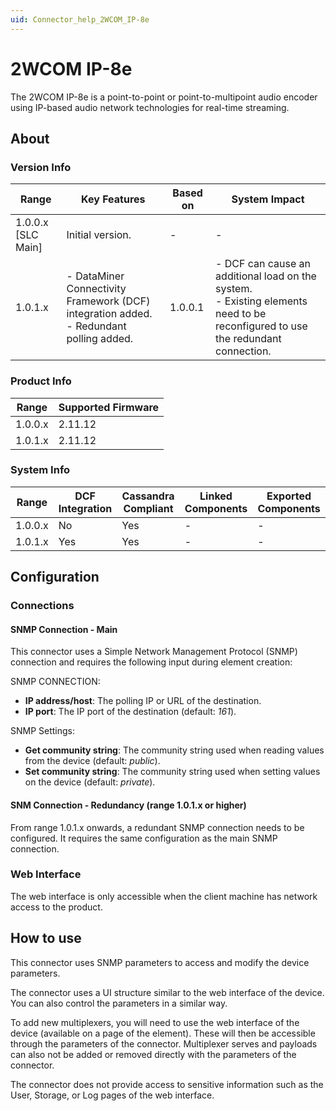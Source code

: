 ```yaml
---
uid: Connector_help_2WCOM_IP-8e
---
```


# 2WCOM IP-8e

The 2WCOM IP-8e is a point-to-point or point-to-multipoint audio encoder using IP-based audio network technologies for real-time streaming.

## About

### Version Info

| Range | Key Features | Based on | System Impact |
|--|--|--|--|
| 1.0.0.x [SLC Main] | Initial version. | - | - |
| 1.0.1.x | - DataMiner Connectivity Framework (DCF) integration added. <br>- Redundant polling added. | 1.0.0.1 | - DCF can cause an additional load on the system. <br>- Existing elements need to be reconfigured to use the redundant connection. |

### Product Info

| Range     | Supported Firmware     |
|-----------|------------------------|
| 1.0.0.x   | 2.11.12                |
| 1.0.1.x   | 2.11.12                |

### System Info

| Range     | DCF Integration     | Cassandra Compliant     | Linked Components     | Exported Components     |
|-----------|---------------------|-------------------------|-----------------------|-------------------------|
| 1.0.0.x   | No                  | Yes                     | -                     | -                       |
| 1.0.1.x   | Yes                 | Yes                     | -                     | -                       |

## Configuration

### Connections

#### SNMP Connection - Main

This connector uses a Simple Network Management Protocol (SNMP) connection and requires the following input during element creation:

SNMP CONNECTION:

- **IP address/host**: The polling IP or URL of the destination.
- **IP port**: The IP port of the destination (default: *161*).

SNMP Settings:

- **Get community string**: The community string used when reading values from the device (default: *public*).
- **Set community string**: The community string used when setting values on the device (default: *private*).

#### SNM Connection - Redundancy (range 1.0.1.x or higher)

From range 1.0.1.x onwards, a redundant SNMP connection needs to be configured. It requires the same configuration as the main SNMP connection.

### Web Interface

The web interface is only accessible when the client machine has network access to the product.

## How to use

This connector uses SNMP parameters to access and modify the device parameters.

The connector uses a UI structure similar to the web interface of the device. You can also control the parameters in a similar way.

To add new multiplexers, you will need to use the web interface of the device (available on a page of the element). These will then be accessible through the parameters of the connector. Multiplexer serves and payloads can also not be added or removed directly with the parameters of the connector.

The connector does not provide access to sensitive information such as the User, Storage, or Log pages of the web interface.
